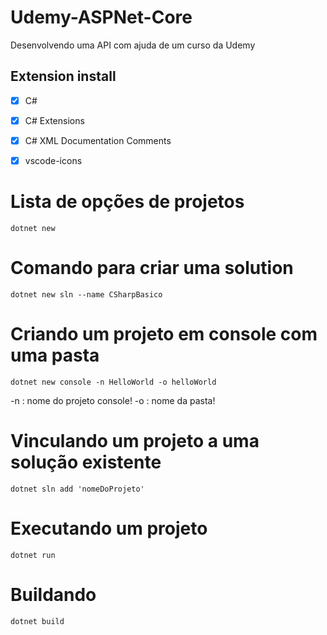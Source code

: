 # Udemy-ASPNet-Core
Desenvolvendo uma API com ajuda de um curso da Udemy

## Extension install

- [x] C#
- [x] C# Extensions
- [x] C# XML Documentation Comments
- [x] vscode-icons



# Lista de opções de projetos

`dotnet new`


# Comando para criar uma solution

`dotnet new sln --name CSharpBasico`


# Criando um projeto em console com uma pasta 

`dotnet new console -n HelloWorld -o helloWorld`

-n : nome do projeto console!
-o : nome da pasta!


# Vinculando um projeto a uma solução existente

`dotnet sln add 'nomeDoProjeto'`



# Executando um projeto

`dotnet run`

# Buildando 

`dotnet build`





